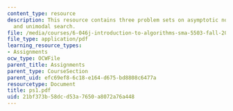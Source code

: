 ```yaml
---
content_type: resource
description: This resource contains three problem sets on asymptotic notation, recurrences
  and unimodal search.
file: /media/courses/6-046j-introduction-to-algorithms-sma-5503-fall-2005/21bf373b58dcd53a7650a8072a76a448_ps1.pdf
file_type: application/pdf
learning_resource_types:
- Assignments
ocw_type: OCWFile
parent_title: Assignments
parent_type: CourseSection
parent_uid: efc69ef8-6c18-e164-d675-bd8808c6477a
resourcetype: Document
title: ps1.pdf
uid: 21bf373b-58dc-d53a-7650-a8072a76a448
---
```

